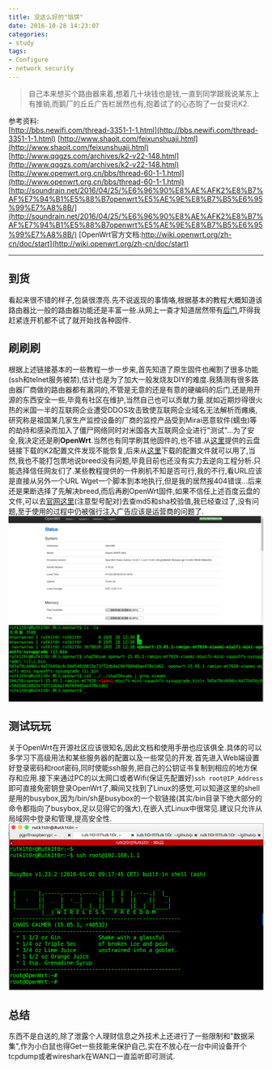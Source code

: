 ```yaml
---
title: 没这么好的"馅饼"
date: 2016-10-28 14:23:07
categories:
- study
tags:
- Configure
- network security
---
```



> 自己本来想买个路由器来着,想着几十块钱也是钱,一直到同学跟我说某东上有推销,而鹅厂的丘丘广告栏居然也有,抱着试了的心态购了一台斐讯K2.

  <!--more-->
  
  参考资料:  
  [http://bbs.newifi.com/thread-3351-1-1.html](http://bbs.newifi.com/thread-3351-1-1.html)
  [http://www.shaoit.com/feixunshuaji.html](http://www.shaoit.com/feixunshuaji.html)
  [http://www.qqgzs.com/archives/k2-v22-148.html](http://www.qqgzs.com/archives/k2-v22-148.html)
  [http://www.openwrt.org.cn/bbs/thread-60-1-1.html](http://www.openwrt.org.cn/bbs/thread-60-1-1.html)
  [http://soundrain.net/2016/04/25/%E6%96%90%E8%AE%AFK2%E8%B7%AF%E7%94%B1%E5%88%B7openwrt%E5%AE%9E%E8%B7%B5%E6%95%99%E7%A8%8B/](http://soundrain.net/2016/04/25/%E6%96%90%E8%AE%AFK2%E8%B7%AF%E7%94%B1%E5%88%B7openwrt%E5%AE%9E%E8%B7%B5%E6%95%99%E7%A8%8B/)
  [OpenWrt官方文档:http://wiki.openwrt.org/zh-cn/doc/start](http://wiki.openwrt.org/zh-cn/doc/start)


  ----------------------



##  到货
看起来很不错的样子,包装很漂亮.先不说返现的事情咯,根据基本的教程大概知道该路由器比一般的路由器功能还是丰富一些.从网上一查才知道居然带有[后门](http://soundrain.net/2016/04/25/%E6%96%90%E8%AE%AFK2%E8%B7%AF%E7%94%B1%E5%88%B7openwrt%E5%AE%9E%E8%B7%B5%E6%95%99%E7%A8%8B/),吓得我赶紧连开机都不试了就开始找各种固件.

##  刷刷刷
根据上述链接基本的一些教程一步一步来,首先知道了原生固件也阉割了很多功能(ssh和telnet服务被禁),估计也是为了加大一般发烧友DIY的难度.我猜测有很多路由器厂商做的路由器都有漏洞的,不管是无意的还是有意的硬编码的后门,还是用开源的东西安全一些,毕竟有社区在维护,当然自己也可以贡献力量.就如近期炒得很火热的米国一半的互联网企业遭受DDOS攻击致使互联网企业域名无法解析而瘫痪,研究称是祖国某几家生产监控设备的厂商的监控产品受到Mirai恶意软件(蠕虫)等的劫持和感染而加入了僵尸网络同时对米国各大互联网企业进行"测试"...为了安全,我决定还是刷**OpenWrt**.当然也有同学刷其他固件的,也不错.从[这里](http://soundrain.net/2016/04/25/%E6%96%90%E8%AE%AFK2%E8%B7%AF%E7%94%B1%E5%88%B7openwrt%E5%AE%9E%E8%B7%B5%E6%95%99%E7%A8%8B/)提供的云盘链接下载的K2配置文件发现不能恢复,后来从[这里](http://www.qqgzs.com/archives/k2-v22-148.html)下载的配置文件就可以用了,当然,我也不能打包票地说breed没有问题,毕竟目前也还没有实力去逆向工程分析.只能选择信任网友们了.某些教程提供的一件刷机不知是否可行,我的不行,看URL应该是直接从另外一个URL Wget一个脚本到本地执行,但是我的居然报404错误...后来还是果断选择了先解决breed,而后再刷OpenWrt固件,如果不信任上述百度云盘的文件,可以去[官网这里](https://downloads.openwrt.org/chaos_calmer/15.05.1/ramips/mt7620/)(注意型号配对)去查md5和sha校验值,我已经查过了,没有问题,至于使用的过程中仍被强行注入广告应该是运营商的问题了.
![OpenWrt](/images/OpenWrt.png)
![Openwrt_sha256_compare.png](/images/Openwrt_sha256_compare.png)
##  测试玩玩
关于OpenWrt在开源社区应该很知名,因此文档和使用手册也应该俱全.具体的可以多学习下高级用法和某些服务器的配置以及一些常见的开发.首先进入Web端设置好登录密码和root密码,同时使能ssh服务,把自己的公钥证书复制到相应的地方保存和应用.接下来通过PC的以太网口或者Wifi(保证先配置好)`ssh root@IP_Address`即可直接免密钥登录OpenWrt了,瞬间又找到了Linux的感觉,可以知道这里的shell是用的busybox,因为/bin/sh是busybox的一个软链接(其实/bin目录下绝大部分的命令都指向了busybox,足以见得它的强大),在嵌入式Linux中很常见.建议只允许从局域网中登录和管理,提高安全性.
![OpenWrt_ssh](/images/OpenWrt_ssh.png)

## 总结
东西不是白送的,除了泄露个人理财信息之外技术上还进行了一些限制和"数据采集",作为小白鼠也得Get一些技能来保护自己,实在不放心在一台中间设备开个tcpdump或者wireshark在WAN口一直监听即可测试.
